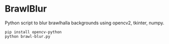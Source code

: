 # BrawlBlur
Python script to blur brawlhalla backgrounds using opencv2, tkinter, numpy.
```
pip install opencv-python
python brawl-blur.py
```
